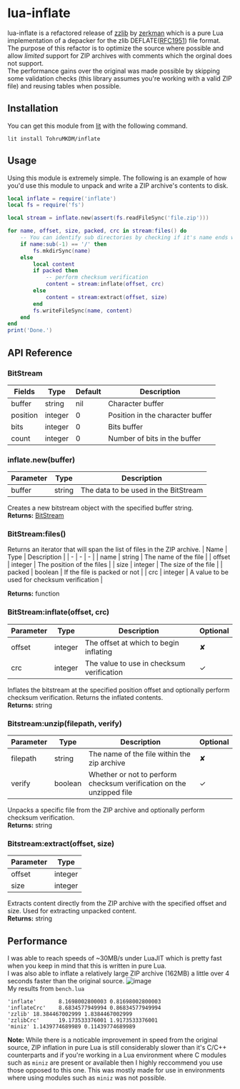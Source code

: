 # lua-inflate
lua-inflate is a refactored release of [zzlib](https://github.com/zerkman/zzlib) by [zerkman](https://github.com/zerkman) which is a pure Lua implementation of a depacker for the  zlib DEFLATE([RFC1951](https://www.rfc-editor.org/info/rfc1951)) file format.</br>
The purpose of this refactor is to optimize the source where possible and allow *limited* support for ZIP archives with comments which the orginal does not support.</br>
The performance gains over the original was made possible by skipping some validation checks (this library assumes you're working with a valid ZIP file) and reusing tables when possible.
## Installation
You can get this module from [lit](https://luvit.io/lit.html) with the following command. 
```
lit install TohruMKDM/inflate
```
## Usage
Using this module is extremely simple. The following is an example of how you'd use this module to unpack and write a ZIP archive's contents to disk. 
```lua
local inflate = require('inflate')
local fs = require('fs')

local stream = inflate.new(assert(fs.readFileSync('file.zip')))

for name, offset, size, packed, crc in stream:files() do
    -- You can identify sub directories by checking if it's name ends with "/"
    if name:sub(-1) == '/' then
        fs.mkdirSync(name)
    else
        local content
        if packed then
            -- perform checksum verification
            content = stream:inflate(offset, crc)
        else
            content = stream:extract(offset, size)
        end
        fs.writeFileSync(name, content)
    end
end
print('Done.')
```
## API Reference
### BitStream
| Fields | Type | Default | Description |
| - | - | - | - |
| buffer | string | nil | Character buffer |
| position | integer | 0 | Position in the character buffer |
| bits | integer | 0 | Bits buffer |
| count | integer | 0 | Number of bits in the buffer |

### inflate.new(buffer)
| Parameter | Type | Description |
| - | - | - |
| buffer | string | The data to be used in the BitStream |

Creates a new bitstream object with the specified buffer string.</br>
**Returns:** [BitStream](https://github.com/TohruMKDM/lua-inflate#bitstream)
### BitStream:files()
Returns an iterator that will span the list of files in the ZIP archive.
| Name | Type | Description |
| - | - | - |
| name | string | The name of the file |
| offset | integer | The position of the files |
| size | integer | The size of the file |
| packed | boolean | If the file is packed or not |
| crc | integer | A value to be used for checksum verification |

**Returns:** function
### BitStream:inflate(offset, crc)
| Parameter | Type | Description | Optional |
| - | - | - | - |
| offset | integer | The offset at which to begin inflating | ✘ |
| crc | integer | The value to use in checksum verification | ✓ |

Inflates the bitstream at the specified position offset and optionally perform checksum verification. Returns the inflated contents.</br>
**Returns:** string
### Bitstream:unzip(filepath, verify)
| Parameter | Type | Description | Optional |
| - | - | - | - |
| filepath | string | The name of the file within the zip archive | ✘ |
| verify | boolean | Whether or not to perform checksum verification on the unzipped file | ✓ |

Unpacks a specific file from the ZIP archive and optionally perform checksum verification.</br>
**Returns:** string
### Bitstream:extract(offset, size)
| Parameter | Type | 
| - | - |
| offset | integer |
| size | integer |

Extracts content directly from the ZIP archive with the specified offset and size. Used for extracting unpacked content.</br>
**Returns:** string
## Performance
I was able to reach speeds of ~30MB/s under LuaJIT which is pretty fast when you keep in mind that this is written in pure Lua.</br>
I was also able to inflate a relatively large ZIP archive (162MB) a little over 4 seconds faster than the original source.
![image](https://user-images.githubusercontent.com/100388505/190425983-8fe35511-1bb7-4e54-bfec-f972b65b0837.png)</br>
My results from `bench.lua`
```
'inflate'       8.1698002800003 0.81698002800003
'inflateCrc'    8.6834577949994 0.86834577949994
'zzlib' 18.384467002999 1.8384467002999
'zzlibCrc'      19.173533376001 1.9173533376001
'miniz' 1.1439774689989 0.11439774689989
```
**Note:** While there is a noticable improvement in speed from the original source, ZIP inflation in pure Lua is still considerably slower than it's C/C++ counterparts and if you're working in a Lua environment where C modules such as `miniz` are present or available then I highly reccommend you use those opposed to this one. This was mostly made for use in environments where using modules such as `miniz` was not possible.

